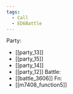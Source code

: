 ```yaml
---
tags:
  - Call
  - ED6Battle
---
```

Party:
- [[party_13]]
- [[party_15]]
- [[party_14]]
- [[party_12]]
Battle:
- [[battle_3606]]
Fn:
- [[m7408_function5]]
